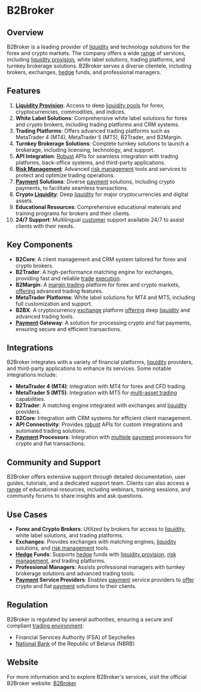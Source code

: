 # B2Broker

## Overview
B2Broker is a leading provider of [liquidity](../l/liquidity.md) and technology solutions for the forex and crypto markets. The company offers a wide [range](../r/range.md) of services, including [liquidity provision](../l/liquidity_provision.md), white label solutions, trading platforms, and turnkey brokerage solutions. B2Broker serves a diverse clientele, including brokers, exchanges, [hedge](../h/hedge.md) funds, and professional managers.

## Features
1. **[Liquidity Provision](../l/liquidity_provision.md)**: Access to deep [liquidity pools](../l/liquidity_pools.md) for forex, cryptocurrencies, commodities, and indices.
2. **White Label Solutions**: Comprehensive white label solutions for forex and crypto brokers, including trading platforms and CRM systems.
3. **Trading Platforms**: Offers advanced trading platforms such as MetaTrader 4 (MT4), MetaTrader 5 (MT5), B2Trader, and B2Margin.
4. **Turnkey Brokerage Solutions**: Complete turnkey solutions to launch a brokerage, including licensing, technology, and support.
5. **API Integration**: [Robust](../r/robust.md) APIs for seamless integration with trading platforms, back-office systems, and third-party applications.
6. **[Risk Management](../r/risk_management.md)**: Advanced [risk management](../r/risk_management.md) tools and services to protect and optimize trading operations.
7. **[Payment](../p/payment.md) Solutions**: Diverse [payment](../p/payment.md) solutions, including crypto payments, to facilitate seamless transactions.
8. **Crypto [Liquidity](../l/liquidity.md)**: Deep [liquidity](../l/liquidity.md) for major cryptocurrencies and digital assets.
9. **Educational Resources**: Comprehensive educational materials and training programs for brokers and their clients.
10. **24/7 Support**: Multilingual [customer](../c/customer.md) support available 24/7 to assist clients with their needs.

## Key Components
- **B2Core**: A client management and CRM system tailored for forex and crypto brokers.
- **B2Trader**: A high-performance matching engine for exchanges, providing fast and reliable [trade](../t/trade.md) [execution](../e/execution.md).
- **B2Margin**: A [margin trading](../m/margin_trading.md) platform for forex and crypto markets, [offering](../o/offering.md) advanced trading features.
- **MetaTrader Platforms**: White label solutions for MT4 and MT5, including full customization and support.
- **B2BX**: A cryptocurrency [exchange](../e/exchange.md) platform [offering](../o/offering.md) deep [liquidity](../l/liquidity.md) and advanced trading tools.
- **[Payment](../p/payment.md) Gateway**: A solution for processing crypto and fiat payments, ensuring secure and efficient transactions.

## Integrations
B2Broker integrates with a variety of financial platforms, [liquidity](../l/liquidity.md) providers, and third-party applications to enhance its services. Some notable integrations include:

- **MetaTrader 4 (MT4)**: Integration with MT4 for forex and CFD trading.
- **MetaTrader 5 (MT5)**: Integration with MT5 for [multi-asset trading](../m/multi-asset_trading.md) capabilities.
- **B2Trader**: A matching engine integrated with exchanges and [liquidity](../l/liquidity.md) providers.
- **B2Core**: Integration with CRM systems for efficient client management.
- **API Connectivity**: Provides [robust](../r/robust.md) APIs for custom integrations and automated trading solutions.
- **[Payment](../p/payment.md) Processors**: Integration with [multiple](../m/multiple.md) [payment](../p/payment.md) processors for crypto and fiat transactions.

## Community and Support
B2Broker offers extensive support through detailed documentation, user guides, tutorials, and a dedicated support team. Clients can also access a [range](../r/range.md) of educational resources, including webinars, training sessions, and community forums to share insights and ask questions.

## Use Cases
- **Forex and Crypto Brokers**: Utilized by brokers for access to [liquidity](../l/liquidity.md), white label solutions, and trading platforms.
- **Exchanges**: Provides exchanges with matching engines, [liquidity](../l/liquidity.md) solutions, and [risk management](../r/risk_management.md) tools.
- **[Hedge](../h/hedge.md) Funds**: Supports [hedge](../h/hedge.md) funds with [liquidity provision](../l/liquidity_provision.md), [risk management](../r/risk_management.md), and trading platforms.
- **Professional Managers**: Assists professional managers with turnkey brokerage solutions and advanced trading tools.
- **[Payment](../p/payment.md) Service Providers**: Enables [payment](../p/payment.md) service providers to [offer](../o/offer.md) crypto and fiat [payment](../p/payment.md) solutions to their clients.

## Regulation
B2Broker is regulated by several authorities, ensuring a secure and compliant [trading environment](../t/trading_environment.md):
- Financial Services Authority (FSA) of Seychelles
- [National Bank](../n/national_bank.md) of the Republic of Belarus (NBRB)

## Website
For more information and to explore B2Broker's services, visit the official B2Broker website: [B2Broker](https://b2broker.com)

